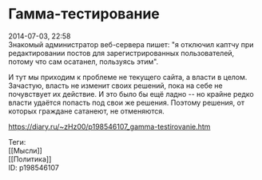 Гамма-тестирование
===================

   
 2014-07-03, 22:58   
  Знакомый администратор веб-сервера пишет: "я отключил каптчу при редактировании постов для зарегистрированных пользователей, потому что сам осатанел, пользуясь этим".   
   
 И тут мы приходим к проблеме не текущего сайта, а власти в целом. Зачастую, власть не изменит своих решений, пока на себе не почувствует их действие. И это было бы ещё ладно -- но крайне редко власти удаётся попасть под свои же решения. Поэтому решения, от которых граждане сатанеют, не отменяются.   
    
 <https://diary.ru/~zHz00/p198546107_gamma-testirovanie.htm>   
   
 Теги:   
 [[Мысли]]   
 [[Политика]]   
 ID: p198546107